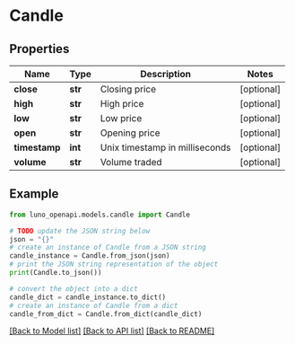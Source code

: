 # Candle


## Properties

Name | Type | Description | Notes
------------ | ------------- | ------------- | -------------
**close** | **str** | Closing price | [optional] 
**high** | **str** | High price | [optional] 
**low** | **str** | Low price | [optional] 
**open** | **str** | Opening price | [optional] 
**timestamp** | **int** | Unix timestamp in milliseconds | [optional] 
**volume** | **str** | Volume traded | [optional] 

## Example

```python
from luno_openapi.models.candle import Candle

# TODO update the JSON string below
json = "{}"
# create an instance of Candle from a JSON string
candle_instance = Candle.from_json(json)
# print the JSON string representation of the object
print(Candle.to_json())

# convert the object into a dict
candle_dict = candle_instance.to_dict()
# create an instance of Candle from a dict
candle_from_dict = Candle.from_dict(candle_dict)
```
[[Back to Model list]](../README.md#documentation-for-models) [[Back to API list]](../README.md#documentation-for-api-endpoints) [[Back to README]](../README.md)


